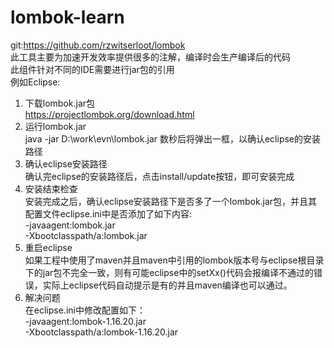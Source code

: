 # lombok-learn<br>
git:https://github.com/rzwitserloot/lombok<br>
此工具主要为加速开发效率提供很多的注解，编译时会生产编译后的代码<br>
此组件针对不同的IDE需要进行jar包的引用<br>
例如Eclipse:<br>
1. 下载lombok.jar包<br>
https://projectlombok.org/download.html<br>
2. 运行lombok.jar<br>
java -jar D:\work\evn\lombok.jar 数秒后将弹出一框，以确认eclipse的安装路径<br>
3. 确认eclipse安装路径<br>
确认完eclipse的安装路径后，点击install/update按钮，即可安装完成<br>
4. 安装结束检查<br>
安装完成之后，确认eclipse安装路径下是否多了一个lombok.jar包，并且其配置文件eclipse.ini中是否添加了如下内容:<br>
-javaagent:lombok.jar <br>
-Xbootclasspath/a:lombok.jar <br>
5. 重启eclipse<br>
如果工程中使用了maven并且maven中引用的lombok版本号与eclipse根目录下的jar包不完全一致，则有可能eclipse中的setXx()代码会报编译不通过的错误，实际上eclipse代码自动提示是有的并且maven编译也可以通过。<br>
6. 解决问题<br>
在eclipse.ini中修改配置如下：<br>
-javaagent:lombok-1.16.20.jar<br>
-Xbootclasspath/a:lombok-1.16.20.jar<br>